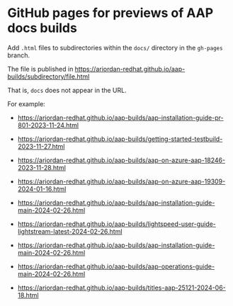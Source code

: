 # GitHub pages for previews of AAP docs builds

Add `.html` files to subdirectories within the `docs/` directory in the `gh-pages` branch.

The file is published in https://ariordan-redhat.github.io/aap-builds/subdirectory/file.html

That is, `docs` does not appear in the URL.

For example:

* https://ariordan-redhat.github.io/aap-builds/aap-installation-guide-pr-801-2023-11-24.html

* https://ariordan-redhat.github.io/aap-builds/getting-started-testbuild-2023-11-27.html

* https://ariordan-redhat.github.io/aap-builds/aap-on-azure-aap-18246-2023-11-28.html
* https://ariordan-redhat.github.io/aap-builds/aap-on-azure-aap-19309-2024-01-16.html
* https://ariordan-redhat.github.io/aap-builds/aap-installation-guide-main-2024-02-26.html
* https://ariordan-redhat.github.io/aap-builds/lightspeed-user-guide-lightstream-latest-2024-02-26.html
* https://ariordan-redhat.github.io/aap-builds/aap-installation-guide-main-2024-02-26.html
* https://ariordan-redhat.github.io/aap-builds/aap-operations-guide-main-2024-02-26.html
* https://ariordan-redhat.github.io/aap-builds/titles-aap-25121-2024-06-18.html

